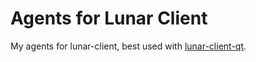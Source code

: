 # Agents for Lunar Client
My agents for lunar-client, best used with [lunar-client-qt](https://github.com/Youded-byte/lunar-client-qt).
